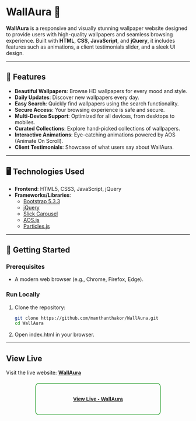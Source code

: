 # WallAura 🌟  
**WallAura** is a responsive and visually stunning wallpaper website designed to provide users with high-quality wallpapers and seamless browsing experience. Built with **HTML**, **CSS**, **JavaScript**, and **jQuery**, it includes features such as animations, a client testimonials slider, and a sleek UI design.

---

## 🚀 Features
- **Beautiful Wallpapers**: Browse HD wallpapers for every mood and style.
- **Daily Updates**: Discover new wallpapers every day.
- **Easy Search**: Quickly find wallpapers using the search functionality.
- **Secure Access**: Your browsing experience is safe and secure.
- **Multi-Device Support**: Optimized for all devices, from desktops to mobiles.
- **Curated Collections**: Explore hand-picked collections of wallpapers.
- **Interactive Animations**: Eye-catching animations powered by AOS (Animate On Scroll).
- **Client Testimonials**: Showcase of what users say about WallAura.

---

## 🖥️ Technologies Used
- **Frontend**: HTML5, CSS3, JavaScript, jQuery
- **Frameworks/Libraries**:
  - [Bootstrap 5.3.3](https://getbootstrap.com/)
  - [jQuery](https://jquery.com/)
  - [Slick Carousel](https://kenwheeler.github.io/slick/)
  - [AOS.js](https://michalsnik.github.io/aos/)
  - [Particles.js](https://vincentgarreau.com/particles.js/)

---

## 📖 Getting Started
### Prerequisites
- A modern web browser (e.g., Chrome, Firefox, Edge).

### Run Locally
1. Clone the repository:  
   ```bash
   git clone https://github.com/manthanthakor/WallAura.git
   cd WallAura
2. Open index.html in your browser.

---

## View Live
Visit the live website: [**WallAura**](https://manthanthakor.github.io/WallAura/)
<div align="center" style="border: 2px solid #4CAF50; padding: 20px; border-radius: 10px; width: 300px; margin: 20px auto; font-family: Arial, sans-serif;">

[**View Live - WallAura**](https://manthanthakor.github.io/WallAura/)

</div>


